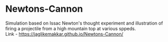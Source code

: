 # Newtons-Cannon

Simulation based on Issac Newton's thought experiment and illustration of firing a projectile from a high mountain top at various sppeds.<br>
Link - https://jaglikemakkar.github.io/Newtons-Cannon/
